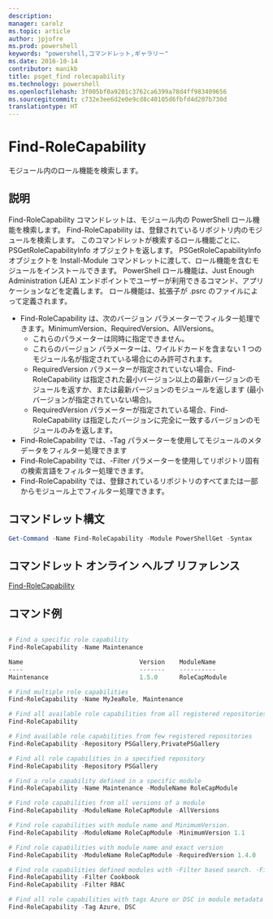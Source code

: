 ```yaml
---
description: 
manager: carolz
ms.topic: article
author: jpjofre
ms.prod: powershell
keywords: "powershell,コマンドレット,ギャラリー"
ms.date: 2016-10-14
contributor: manikb
title: psget_find rolecapability
ms.technology: powershell
ms.openlocfilehash: 3f005bf0a9201c3762ca6399a78d4ff983409656
ms.sourcegitcommit: c732e3ee6d2e0e9cd8c40105d6fbfd4d207b730d
translationtype: HT
---
```

# <a name="find-rolecapability"></a>Find-RoleCapability

モジュール内のロール機能を検索します。

## <a name="description"></a>説明
Find-RoleCapability コマンドレットは、モジュール内の PowerShell ロール機能を検索します。 Find-RoleCapability は、登録されているリポジトリ内のモジュールを検索します。 このコマンドレットが検索するロール機能ごとに、PSGetRoleCapabilityInfo オブジェクトを返します。 PSGetRoleCapabilityInfo オブジェクトを Install-Module コマンドレットに渡して、ロール機能を含むモジュールをインストールできます。
PowerShell ロール機能は、Just Enough Administration (JEA) エンドポイントでユーザーが利用できるコマンド、アプリケーションなどを定義します。 ロール機能は、拡張子が .psrc のファイルによって定義されます。

- Find-RoleCapability は、次のバージョン パラメーターでフィルター処理できます。MinimumVersion、RequiredVersion、AllVersions。
  - これらのパラメーターは同時に指定できません。
  - これらのバージョン パラメーターは、ワイルドカードを含まない 1 つのモジュール名が指定されている場合にのみ許可されます。
  - RequiredVersion パラメーターが指定されていない場合、Find-RoleCapability は指定された最小バージョン以上の最新バージョンのモジュールを返すか、または最新バージョンのモジュールを返します (最小バージョンが指定されていない場合)。
  - RequiredVersion パラメーターが指定されている場合、Find-RoleCapability は指定したバージョンに完全に一致するバージョンのモジュールのみを返します。
- Find-RoleCapability では、-Tag パラメーターを使用してモジュールのメタデータをフィルター処理できます
- Find-RoleCapability では、-Filter パラメーターを使用してリポジトリ固有の検索言語をフィルター処理できます。
- Find-RoleCapability では、登録されているリポジトリのすべてまたは一部からモジュール上でフィルター処理できます。

## <a name="cmdlet-syntax"></a>コマンドレット構文
```powershell
Get-Command -Name Find-RoleCapability -Module PowerShellGet -Syntax
```

## <a name="cmdlet-online-help-reference"></a>コマンドレット オンライン ヘルプ リファレンス

[Find-RoleCapability](http://go.microsoft.com/fwlink/?LinkId=718029)

## <a name="example-commands"></a>コマンド例
```powershell

# Find a specific role capability
Find-RoleCapability -Name Maintenance

Name                                Version    ModuleName                          Repository
----                                -------    ----------                          ----------
Maintenance                         1.5.0      RoleCapModule                       PrivatePSGallery

# Find multiple role capabilities
Find-RoleCapability -Name MyJeaRole, Maintenance

# Find all available role capabilities from all registered repositories
Find-RoleCapability

# Find available role capabilities from few registered repositories
Find-RoleCapability -Repository PSGallery,PrivatePSGallery

# Find all role capabilities in a specified repository
Find-RoleCapability -Repository PSGallery

# Find a role capability defined in a specific module
Find-RoleCapability -Name Maintenance -ModuleName RoleCapModule

# Find role capabilities from all versions of a module
Find-RoleCapability -ModuleName RoleCapModule -AllVersions

# Find role capabilities with module name and MinimumVersion.
Find-RoleCapability -ModuleName RoleCapModule -MinimumVersion 1.1

# Find role capabilities with module name and exact version
Find-RoleCapability -ModuleName RoleCapModule -RequiredVersion 1.4.0

# Find role capabilities defined modules with -Filter based search. -Filter searches in description and module names
Find-RoleCapability -Filter Cookbook
Find-RoleCapability -Filter RBAC

# Find all role capabilities with tags Azure or DSC in module metadata
Find-RoleCapability -Tag Azure, DSC

```

